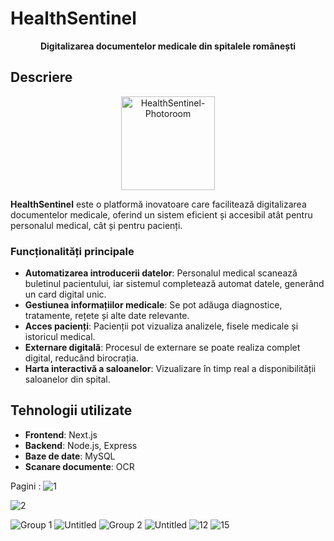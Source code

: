 # HealthSentinel

<p align="center">
  <strong>Digitalizarea documentelor medicale din spitalele românești</strong>
</p>


## Descriere
<p align="center">
  <img src="https://github.com/user-attachments/assets/96139051-2b2e-4fea-964e-8343c0cce552" alt="HealthSentinel-Photoroom" width="150">
</p>

**HealthSentinel** este o platformă inovatoare care facilitează digitalizarea documentelor medicale, oferind un sistem eficient și accesibil atât pentru personalul medical, cât și pentru pacienți.

### Funcționalități principale
- **Automatizarea introducerii datelor**: Personalul medical scanează buletinul pacientului, iar sistemul completează automat datele, generând un card digital unic.
- **Gestiunea informațiilor medicale**: Se pot adăuga diagnostice, tratamente, rețete și alte date relevante.
- **Acces pacienți**: Pacienții pot vizualiza analizele, fisele medicale și istoricul medical.
- **Externare digitală**: Procesul de externare se poate realiza complet digital, reducând birocrația.
- **Harta interactivă a saloanelor**: Vizualizare în timp real a disponibilității saloanelor din spital.

## Tehnologii utilizate
- **Frontend**: Next.js
- **Backend**: Node.js, Express
- **Baze de date**: MySQL
- **Scanare documente**:  OCR



Pagini :
![1](https://github.com/user-attachments/assets/65b13e01-2e8c-4d5f-86a2-1d6a4768476d)

![2](https://github.com/user-attachments/assets/8e874f11-616b-4365-9c5f-cd659394ea15)

![Group 1](https://github.com/user-attachments/assets/e5017e48-041d-4442-b91f-280a00c1c5c8)
![Untitled](https://github.com/user-attachments/assets/4e2e58ae-45f8-4981-96fb-1d845df31ec3)
![Group 2](https://github.com/user-attachments/assets/9352145c-308b-4e77-8351-700da54938e3)
![Untitled](https://github.com/user-attachments/assets/d08a88f5-93f5-4ad2-931e-e5a5e133b498)
![12](https://github.com/user-attachments/assets/ac010cf5-a613-4c59-8d99-535edd9c1188)
![15](https://github.com/user-attachments/assets/83418539-489b-4a9f-9bf9-6803eb06cd6b)
